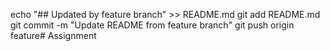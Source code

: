 echo "## Updated by feature branch" >> README.md
git add README.md
git commit -m "Update README from feature branch"
git push origin feature# Assignment
